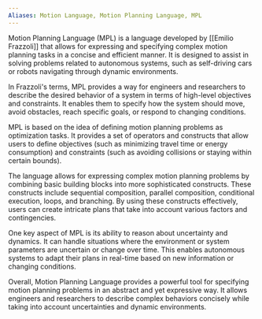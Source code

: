 ```yaml
---
Aliases: Motion Language, Motion Planning Language, MPL
---
```


Motion Planning Language (MPL) is a language developed by [[Emilio Frazzoli]] that allows for expressing and specifying complex motion planning tasks in a concise and efficient manner. It is designed to assist in solving problems related to autonomous systems, such as self-driving cars or robots navigating through dynamic environments.

In Frazzoli's terms, MPL provides a way for engineers and researchers to describe the desired behavior of a system in terms of high-level objectives and constraints. It enables them to specify how the system should move, avoid obstacles, reach specific goals, or respond to changing conditions.

MPL is based on the idea of defining motion planning problems as optimization tasks. It provides a set of operators and constructs that allow users to define objectives (such as minimizing travel time or energy consumption) and constraints (such as avoiding collisions or staying within certain bounds).

The language allows for expressing complex motion planning problems by combining basic building blocks into more sophisticated constructs. These constructs include sequential composition, parallel composition, conditional execution, loops, and branching. By using these constructs effectively, users can create intricate plans that take into account various factors and contingencies.

One key aspect of MPL is its ability to reason about uncertainty and dynamics. It can handle situations where the environment or system parameters are uncertain or change over time. This enables autonomous systems to adapt their plans in real-time based on new information or changing conditions.

Overall, Motion Planning Language provides a powerful tool for specifying motion planning problems in an abstract and yet expressive way. It allows engineers and researchers to describe complex behaviors concisely while taking into account uncertainties and dynamic environments.